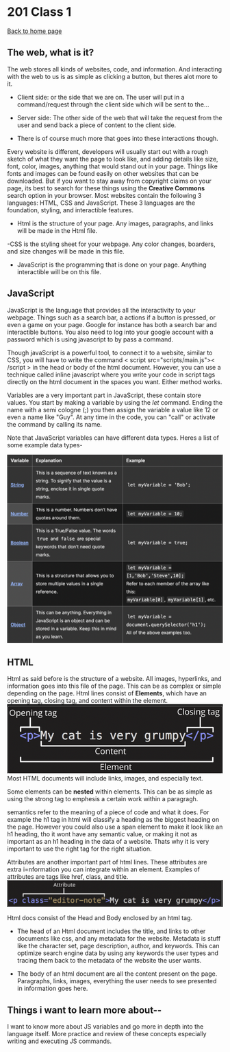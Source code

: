 # 201 Class 1

[Back to home page](../README.md)

## The web, what is it?

The web stores all kinds of websites, code, and information. And interacting with the web to us is as simple as clicking a button, but theres alot more to it.

- Client side: or the side that we are on. The user will put in a command/request through the client side which will be sent to the...

- Server side: The other side of the web that will take the request from the user and send back a piece of content to the client side.

- There is of course much more that goes into these interactions though.

Every website is different, developers will usually start out with a rough sketch of what they want the page to look like, and adding details like size, font, color, images, anything that would stand out in your page. Things like fonts and images can be found easily on other websites that can be downloaded. But if you want to stay away from copyright claims on your page, its best to search for these things using the **Creative Commons** search option in your browser. Most websites contain the following 3 languages: HTML, CSS and JavaScript. These 3 languages are the foundation, styling, and interactible features.

- Html is the structure of your page. Any images, paragraphs, and links will be made in the Html file.

-CSS is the styling sheet for your webpage. Any color changes, boarders, and size changes will be made in this file.

- JavaScript is the programming that is done on your page. Anything interactible will be on this file.

## JavaScript

JavaScript is the language that provides all the interactivity to your webpage. Things such as a search bar, a actions if a button is pressed, or even a game on your page. Google for instance has both a search bar and
interactible buttons. You also need to log into your google account with a password which is using javascript to by pass a command.

Though javaScript is a powerful tool, to connect it to a website, similar to CSS, you will have to write the command < script src="scripts/main.js">< /script > in the head or body of the html document. However, you can use a technique called inline javascript where you write your code in script tags directly on the html document in the spaces you want. Either method works.

Variables are a very important part in JavaScript, these contain store values. You start by making a variable by using the *let* command. Ending the name with a semi cologne (;) you then assign the variable a value like 12 or even a name like "Guy". At any time in the code, you can "call" or activate the command by calling its name.

Note that JavaScript variables can have different data types. Heres a list of some example data types-

![command-list](../201-pictures/Screen%20Shot%202022-11-26%20at%206.35.49%20PM.png)

## HTML

Html as said before is the structure of a website. All images, hyperlinks, and information goes into this file of the page. This can be as complex or simple depending on the page. Html lines consist of **Elements**, which have an opening tag, closing tag, and content within the element. ![element-example](../201-pictures/html-element.png) Most HTML documents will include links, images, and especially text.

Some elements can be **nested** within elements. This can be as simple as using the strong tag to emphesis a certain work within a paragragh.

semantics refer to the meaning of a piece of code and what it does. For example the h1 tag in html will classify a heading as the biggest heading on the page. However you could also use a span element to make it look like an h1 heading, tho it wont have any semantic value, or making it not as important as an h1 heading in the data of a website. Thats why it is very important to use the right tag for the right situation.

Attributes are another important part of html lines. These attributes are extra i=nformation you can integrate within an element. Examples of attributes are tags like href, class, and title. ![attribute-example](../201-pictures/attribute-example.png)

Html docs consist of the Head and Body enclosed by an html tag.

- The head of an Html document includes the title, and links to other documents like css, and any metadata for the website. Metadata is stuff like the character set, page description, author, and keywords. This can optimize search engine data by using any keywords the user types and tracing them back to the metadata of the website the user wants.

- The body of an html document are all the content present on the page. Paragraphs, links, images, everything the user needs to see presented in information goes here.



## Things i want to learn more about--

I want to know more about JS variables and go more in depth into the language itself. More practice and review of these concepts especially writing and executing JS commands.